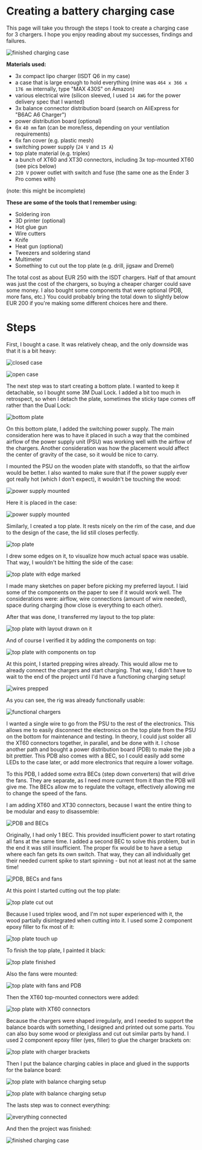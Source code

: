 # Creating a battery charging case

This page will take you through the steps I took to create a charging case for 3 chargers.
I hope you enjoy reading about my successes, findings and failures.

![finished charging case](20_done.jpg)

**Materials used:**

- 3x compact lipo charger (ISDT Q6 in my case)
- a case that is large enough to hold everything (mine was `464 x 366 x 176 mm` internally, type "MAX 430S" on Amazon)
- various electrical wire (silicon sleeved, I used `14 AWG` for the power delivery spec that I wanted)
- 3x balance connector distribution board (search on AliExpress for "B6AC A6 Charger")
- power distribution board (optional)
- 6x `40 mm` fan (can be more/less, depending on your ventilation requirements)
- 6x fan cover (e.g. plastic mesh)
- switching power supply (`24 V` and `15 A`)
- top plate material (e.g. triplex)
- a bunch of XT60 and XT30 connectors, including 3x top-mounted XT60 (see pics below)
- `220 V` power outlet with switch and fuse (the same one as the Ender 3 Pro comes with)

(note: this might be incomplete)

**These are some of the tools that I remember using:**

- Soldering iron
- 3D printer (optional)
- Hot glue gun
- Wire cutters
- Knife
- Heat gun (optional)
- Tweezers and soldering stand
- Multimeter
- Something to cut out the top plate (e.g. drill, jigsaw and Dremel)

The total cost as about EUR 250 with the ISDT chargers. Half of that amount was just the cost of the chargers,
so buying a cheaper charger could save some money. I also bought some components that were optional (PDB, more fans, etc.)
You could probably bring the total down to slightly below EUR 200 if you're making some different choices here and there.

# Steps

First, I bought a case. It was relatively cheap, and the only downside was that it is a bit heavy:

![closed case](1_case_closed.jpg)

![open case](1_case_open.jpg)

The next step was to start creating a bottom plate. I wanted to keep it detachable, so I bought some 3M Dual Lock.
I added a bit too much in retrospect, so when I detach the plate, sometimes the sticky tape comes off rather than the
Dual Lock:

![bottom plate](2_bottom_plate.jpg)

On this bottom plate, I added the switching power supply. The main consideration here was to have it placed in such a way
that the combined airflow of the power supply unit (PSU) was working well with the airflow of the chargers. Another
consideration was how the placement would affect the center of gravity of the case, so it would be nice to carry.

I mounted the PSU on the wooden plate with standoffs, so that the airflow would be better. I also wanted to make sure that
if the power supply ever got really hot (which I don't expect), it wouldn't be touching the wood:

![power supply mounted](3_psu_on_bottom_plate_a.jpg)

Here it is placed in the case:

![power supply mounted](3_psu_on_bottom_plate_b.jpg)

Similarly, I created a top plate. It rests nicely on the rim of the case, and due to the design of the case, the lid
still closes perfectly.

![top plate](3_top_plate.jpg)

I drew some edges on it, to visualize how much actual space was usable. That way, I wouldn't be hitting the side of the case:

![top plate with edge marked](4_top_plate_edge.jpg)

I made many sketches on paper before picking my preferred layout. I laid some of the components on the paper to see if it would
work well. The considerations were: airflow, wire connections (amount of wire needed), space during charging (how close is
everything to each other).

After that was done, I transferred my layout to the top plate:

![top plate with layout drawn on it](5_top_plate_layout_create.jpg)

And of course I verified it by adding the components on top:

![top plate with components on top](6_top_plate_layout_verify.jpg)

At this point, I started prepping wires already. This would allow me to already connect the chargers and start charging.
That way, I didn't have to wait to the end of the project until I'd have a functioning charging setup!

![wires prepped](7_prep_wires.jpg)

As you can see, the rig was already functionally usable:

![functional chargers](8_already_usable.jpg)

I wanted a single wire to go from the PSU to the rest of the electronics. This allows me to easily disconnect the electronics
on the top plate from the PSU on the bottom for maintenance and testing. In theory, I could just solder all the XT60 connectors
together, in parallel, and be done with it. I chose another path and bought a power distribution board (PDB) to make the job a bit prettier.
This PDB also comes with a BEC, so I could easily add some LEDs to the case later, or add more electronics that require a lower voltage.

To this PDB, I added some extra BECs (step down converters) that will drive the fans. They are separate, as I need more current from it
than the PDB will give me. The BECs allow me to regulate the voltage, effectively allowing me to change the speed of the fans.

I am adding XT60 and XT30 connectors, because I want the entire thing to be modular and easy to disassemble:

![PDB and BECs](9_power_distribution.jpg)

Originally, I had only 1 BEC. This provided insufficient power to start rotating all fans at the same time.
I added a second BEC to solve this problem, but in the end it was still insufficient. The proper fix would be to have a setup
where each fan gets its own switch. That way, they can all individually get their needed current spike to start spinning - but
not at least not at the same time!

![PDB, BECs and fans](11_cooling_becs.jpg)

At this point I started cutting out the top plate:

![top plate cut out](12_top_plate_cutting.jpg)

Because I used triplex wood, and I'm not super experienced with it, the wood partially disintegrated when cutting into it.
I used some 2 component epoxy filler to fix most of it:

![top plate touch up](13_top_plate_filling.jpg)

To finish the top plate, I painted it black:

![top plate finished](14_top_plate_finished.jpg)

Also the fans were mounted:

![top plate with fans and PDB](15_top_plate_mounting.jpg)

Then the XT60 top-mounted connectors were added:

![top plate with XT60 connectors](16_top_plate_fitting.jpg)

Because the chargers were shaped irregularly, and I needed to support the balance boards with something, I designed and
printed out some parts. You can also buy some wood or plexiglass and cut out similar parts by hand. I used 2 component
epoxy filler (yes, filler) to glue the charger brackets on:

![top plate with charger brackets](17_printed_brackets.jpg)

Then I put the balance charging cables in place and glued in the supports for the balance board:

![top plate with balance charging setup](18_balance_done_a.jpg)

![top plate with balance charging setup](18_balance_done_b.jpg)

The lasts step was to connect everything:

![everything connected](19_wired_all.jpg)

And then the project was finished:

![finished charging case](20_done.jpg)

